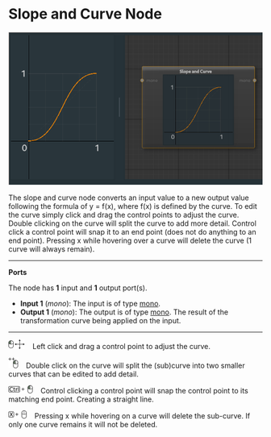 # Slope and Curve Node

![bezier](images/bezier.png)

The slope and curve node converts an input value to a new output value following the formula of y = f(x), where f(x) is defined by the curve. To edit the curve simply click and drag the control points to adjust the curve. Double clicking on the curve will split the curve to add more detail. Control click a control point will snap it to an end point (does not do anything to an end point). Pressing x while hovering over a curve will delete the curve (1 curve will always remain).

---

**Ports**

The node has **1** input and **1** output port(s).

- **Input 1** (*mono*): The input is of type [mono](types.md).
- **Output 1** (*mono*): The output is of type [mono](types.md). The result of the transformation curve being applied on the input.

---

![click drag](icons/left_click_drag.png) &nbsp;&nbsp;&nbsp;Left click and drag a control point to adjust the curve.

![double click](icons/double_click.png) &nbsp;&nbsp;&nbsp;Double click on the curve will split the (sub)curve into two smaller curves that can be edited to add detail.

![ctrl click](icons/ctrl_click.png) &nbsp;&nbsp;&nbsp;Control clicking a control point will snap the control point to its matching end point. Creating a straight line.

![x](icons/x_click.png) &nbsp;&nbsp;&nbsp;Pressing x while hovering on a curve will delete the sub-curve. If only one curve remains it will not be deleted.